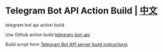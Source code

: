 # Telegram Bot API Action Build | [中文](./README-zh.md)
telegram bot api action build

Use Github action build [telegram-bot-api](https://github.com/tdlib/telegram-bot-api.git)

Build script form [Telegram Bot API server build instructions](https://tdlib.github.io/telegram-bot-api/build.html)